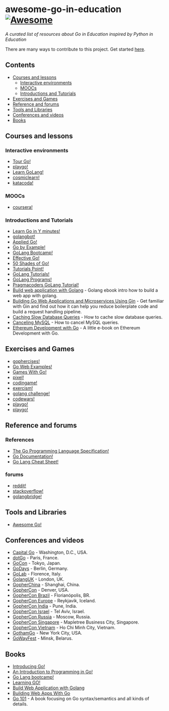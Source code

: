 # awesome-go-in-education [![Awesome](https://cdn.rawgit.com/sindresorhus/awesome/d7305f38d29fed78fa85652e3a63e154dd8e8829/media/badge.svg)](https://github.com/sindresorhus/awesome)

*A curated list of resources about Go in Education inspired by Python in Education* 

There are many ways to contribute to this project. Get started [here](CONTRIBUTING.md).

## Contents

* [Courses and lessons](#courses-and-lessons)
  * [Interactive environments](#interactive-environments)
  * [MOOCs](#moocs)
  * [Introductions and Tutorials](#introductions-and-tutorials)
* [Exercises and Games](#exercises-and-games)
* [Reference and forums](#reference-and-forums)
* [Tools and Libraries](#tools-and-libraries)
* [Conferences and videos](#conferences-and-videos)
* [Books](#books)

## Courses and lessons

### Interactive environments
* [Tour Go!](https://tour.golang.org/welcome/1)
* [playgo!](http://playgo.to/iwtg/en/)
* [Learn GoLang!](https://www.learn-golang.org/)
* [cosmiclearn!](https://www.cosmiclearn.com/go/)
* [katacoda!](https://www.katacoda.com/courses/golang/)

### MOOCs
* [coursera!](https://www.coursera.org/specializations/google-golang)

### Introductions and Tutorials
* [Learn Go in Y minutes!](https://learnxinyminutes.com/docs/go/)
* [golangbot!](https://golangbot.com/learn-golang-series/)
* [Applied Go!](https://appliedgo.net/)
* [Go by Example!](https://gobyexample.com)
* [GoLang Bootcamp!](http://www.golangbootcamp.com/)
* [Effective Go!](https://golang.org/doc/effective_go.html)
* [50 Shades of Go!](http://devs.cloudimmunity.com/gotchas-and-common-mistakes-in-go-golang/index.html)
* [Tutorials Point!](https://www.tutorialspoint.com/go/)
* [GoLang Tutorials!](http://golangtutorials.blogspot.com/2011/05/table-of-contents.html)
* [GoLang Programs!](http://www.golangprograms.com/advance-programs.html)
* [Pragmacoders GoLang Tutorial!](https://pragmacoders.com/t/golang-tutorials/)
* [Build web application with Golang](https://github.com/astaxie/build-web-application-with-golang) - Golang ebook intro how to build a web app with golang.
* [Building Go Web Applications and Microservices Using Gin](https://semaphoreci.com/community/tutorials/building-go-web-applications-and-microservices-using-gin) - Get familiar with Gin and find out how it can help you reduce boilerplate code and build a request handling pipeline.
* [Caching Slow Database Queries](https://medium.com/@rocketlaunchr.cloud/caching-slow-database-queries-1085d308a0c9) - How to cache slow database queries.
* [Canceling MySQL](https://medium.com/@rocketlaunchr.cloud/canceling-mysql-in-go-827ed8f83b30) - How to cancel MySQL queries.
* [Ethereum Development with Go](https://github.com/miguelmota/ethereum-development-with-go-book) - A little e-book on Ethereum Development with Go.


## Exercises and Games
* [gophercises!](https://gophercises.com/)
* [Go Web Examples!](https://gowebexamples.com/)
* [Games With Go!](https://gameswithgo.org/)
* [pixel!](https://github.com/faiface/pixel)
* [codingame!](https://www.codingame.com/)
* [exercism!](https://exercism.io/tracks/go)
* [golang challenge!](http://golang-challenge.org/)
* [codewars!](https://www.codewars.com/)
* [playgo!](http://playgo.to/iwtg/en)
* [playgo!](http://playgo.to/iwtg/en)

## Reference and forums

### References
* [The Go Programming Language Specification!](https://golang.org/ref/spec)
* [Go Documentation!](https://golang.org/doc/)
* [Go Lang Cheat Sheet!](https://github.com/a8m/go-lang-cheat-sheet)

### forums
* [reddit!](https://www.reddit.com/r/golang)
* [stackoverflow!](https://stackoverflow.com/questions/tagged/go)
* [golangbridge!](https://forum.golangbridge.org/)


## Tools and Libraries
* [Awesome Go!](https://github.com/avelino/awesome-go)

## Conferences and videos
* [Capital Go](http://www.capitalgolang.com) - Washington, D.C., USA.
* [dotGo](http://www.dotgo.eu) - Paris, France.
* [GoCon](http://gocon.connpass.com/) - Tokyo, Japan.
* [GoDays](https://www.godays.io/) - Berlin, Germany.
* [GoLab](http://golab.io/) - Florence, Italy.
* [GolangUK](http://golanguk.com/) - London, UK.
* [GopherChina](http://gopherchina.org) - Shanghai, China.
* [GopherCon](http://www.gophercon.com/) - Denver, USA.
* [GopherCon Brazil](https://gopherconbr.org) - Florianópolis, BR.
* [GopherCon Europe](https://gophercon.is/) - Reykjavik, Iceland.
* [GopherCon India](https://www.gophercon.in/) - Pune, India.
* [GopherCon Israel](https://www.gophercon.org.il/) - Tel Aviv, Israel.
* [GopherCon Russia](https://www.gophercon-russia.ru) - Moscow, Russia.
* [GopherCon Singapore](https://gophercon.sg) - Mapletree Business City, Singapore.
* [GopherCon Vietnam](https://gophercon.vn/) - Ho Chi Minh City, Vietnam.
* [GothamGo](http://gothamgo.com/) - New York City, USA.
* [GoWayFest](https://goway.io/) - Minsk, Belarus.

## Books
* [Introducing Go!](http://shop.oreilly.com/product/0636920046516.do)
* [An Introduction to Programming in Go!](https://www.golang-book.com/books/intro)
* [Go Lang bootcamp!](http://www.golangbootcamp.com/book/)
* [Learning GO!](https://miek.nl/go/)
* [Build Web Application with Golang](https://www.gitbook.com/book/astaxie/build-web-application-with-golang/details)
* [Building Web Apps With Go](https://www.gitbook.com/book/codegangsta/building-web-apps-with-go/details)
* [Go 101](https://go101.org) - A book focusing on Go syntax/semantics and all kinds of details.
